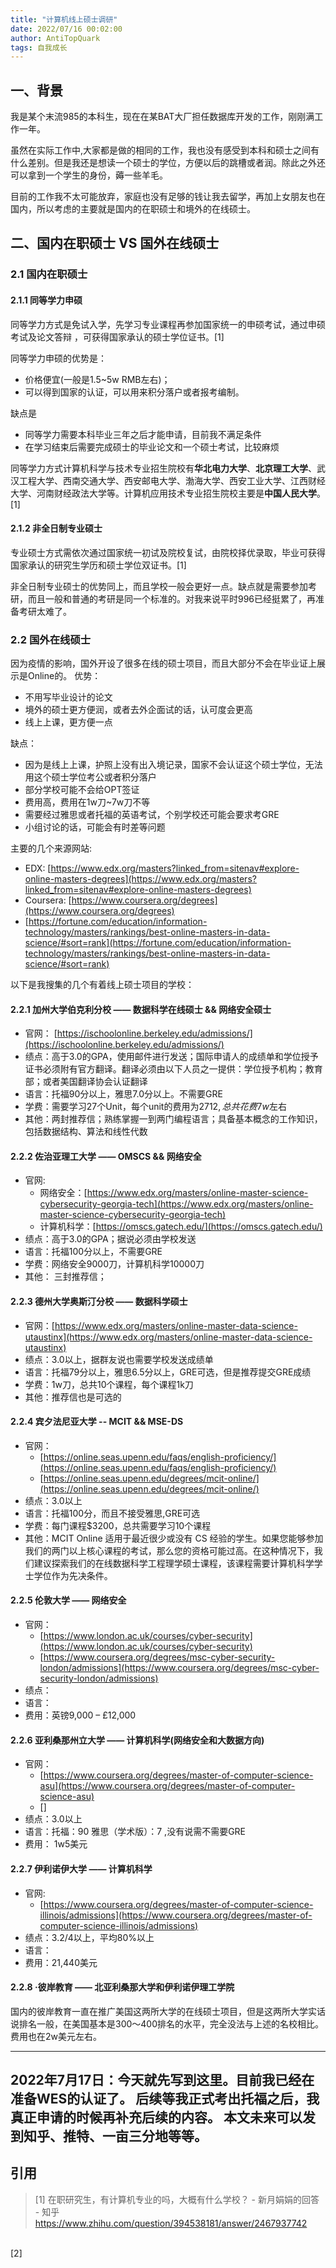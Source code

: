 ```yaml
---
title: "计算机线上硕士调研"
date: 2022/07/16 00:02:00
author: AntiTopQuark
tags: 自我成长
---
```


## 一、背景
我是某个末流985的本科生，现在在某BAT大厂担任数据库开发的工作，刚刚满工作一年。

虽然在实际工作中,大家都是做的相同的工作，我也没有感受到本科和硕士之间有什么差别。但是我还是想读一个硕士的学位，方便以后的跳槽或者润。除此之外还可以拿到一个学生的身份，薅一些羊毛。

目前的工作我不太可能放弃，家庭也没有足够的钱让我去留学，再加上女朋友也在国内，所以考虑的主要就是国内的在职硕士和境外的在线硕士。

## 二、国内在职硕士 VS 国外在线硕士
### 2.1 国内在职硕士
#### 2.1.1 同等学力申硕
同等学力方式是免试入学，先学习专业课程再参加国家统一的申硕考试，通过申硕考试及论文答辩 ，可获得国家承认的硕士学位证书。[1]

同等学力申硕的优势是：
- 价格便宜(一般是1.5~5w RMB左右)；
- 可以得到国家的认证，可以用来积分落户或者报考编制。

缺点是
- 同等学力需要本科毕业三年之后才能申请，目前我不满足条件
- 在学习结束后需要完成硕士的毕业论文和一个硕士考试，比较麻烦

同等学力方式计算机科学与技术专业招生院校有**华北电力大学**、**北京理工大学**、武汉工程大学、西南交通大学、西安邮电大学、渤海大学、西安工业大学、江西财经大学、河南财经政法大学等。计算机应用技术专业招生院校主要是**中国人民大学**。[1]

#### 2.1.2 非全日制专业硕士
专业硕士方式需依次通过国家统一初试及院校复试，由院校择优录取，毕业可获得国家承认的研究生学历和硕士学位双证书。[1]

非全日制专业硕士的优势同上，而且学校一般会更好一点。缺点就是需要参加考研，而且一般和普通的考研是同一个标准的。对我来说平时996已经挺累了，再准备考研太难了。
### 2.2 国外在线硕士
因为疫情的影响，国外开设了很多在线的硕士项目，而且大部分不会在毕业证上展示是Online的。
优势：
- 不用写毕业设计的论文
- 境外的硕士更方便润，或者去外企面试的话，认可度会更高
- 线上上课，更方便一点

缺点：
- 因为是线上上课，护照上没有出入境记录，国家不会认证这个硕士学位，无法用这个硕士学位考公或者积分落户
- 部分学校可能不会给OPT签证
- 费用高，费用在1w刀~7w刀不等
- 需要经过雅思或者托福的英语考试，个别学校还可能会要求考GRE
- 小组讨论的话，可能会有时差等问题

主要的几个来源网站:
- EDX: [https://www.edx.org/masters?linked_from=sitenav#explore-online-masters-degrees](https://www.edx.org/masters?linked_from=sitenav#explore-online-masters-degrees)
- Coursera: [https://www.coursera.org/degrees](https://www.coursera.org/degrees)
- [https://fortune.com/education/information-technology/masters/rankings/best-online-masters-in-data-science/#sort=rank](https://fortune.com/education/information-technology/masters/rankings/best-online-masters-in-data-science/#sort=rank)

以下是我搜集的几个有着线上硕士项目的学校：
#### 2.2.1 加州大学伯克利分校 —— 数据科学在线硕士 && 网络安全硕士
- 官网： [https://ischoolonline.berkeley.edu/admissions/](https://ischoolonline.berkeley.edu/admissions/)
- 绩点：高于3.0的GPA，使用邮件进行发送；国际申请人的成绩单和学位授予证书必须附有官方翻译。翻译必须由以下人员之一提供：学位授予机构；教育部；或者美国翻译协会认证翻译
- 语言：托福90分以上，雅思7.0分以上。不需要GRE
- 学费：需要学习27个Unit，每个unit的费用为$2712,总共花费7w$左右
- 其他：两封推荐信；熟练掌握一到两门编程语言；具备基本概念的工作知识，包括数据结构、算法和线性代数

#### 2.2.2 佐治亚理工大学 —— OMSCS && 网络安全
- 官网: 
    - 网络安全：[https://www.edx.org/masters/online-master-science-cybersecurity-georgia-tech](https://www.edx.org/masters/online-master-science-cybersecurity-georgia-tech)
    - 计算机科学：[https://omscs.gatech.edu/](https://omscs.gatech.edu/)
- 绩点：高于3.0的GPA；据说必须由学校发送
- 语言：托福100分以上，不需要GRE
- 学费：网络安全9000刀，计算机科学10000刀
- 其他： 三封推荐信；

#### 2.2.3 德州大学奥斯汀分校 —— 数据科学硕士
- 官网：[https://www.edx.org/masters/online-master-data-science-utaustinx](https://www.edx.org/masters/online-master-data-science-utaustinx)
- 绩点：3.0以上，据群友说也需要学校发送成绩单
- 语言：托福79分以上，雅思6.5分以上，GRE可选，但是推荐提交GRE成绩
- 学费：1w刀，总共10个课程，每个课程1k刀
- 其他：推荐信也是可选的

#### 2.2.4 宾夕法尼亚大学 -- MCIT && MSE-DS
- 官网： 
    - [https://online.seas.upenn.edu/faqs/english-proficiency/](https://online.seas.upenn.edu/faqs/english-proficiency/)
    - [https://online.seas.upenn.edu/degrees/mcit-online/](https://online.seas.upenn.edu/degrees/mcit-online/)
- 绩点：3.0以上
- 语言：托福100分，而且不接受雅思,GRE可选
- 学费：每门课程$3200，总共需要学习10个课程
- 其他：MCIT Online 适用于最近很少或没有 CS 经验的学生。如果您能够参加我们的两门以上核心课程的考试，那么您的资格可能过高。在这种情况下，我们建议探索我们的在线数据科学工程理学硕士课程，该课程需要计算机科学学士学位作为先决条件。

#### 2.2.5 伦敦大学 —— 网络安全
- 官网：
    - [https://www.london.ac.uk/courses/cyber-security](https://www.london.ac.uk/courses/cyber-security)
    - [https://www.coursera.org/degrees/msc-cyber-security-london/admissions](https://www.coursera.org/degrees/msc-cyber-security-london/admissions)
- 绩点：
- 语言：
- 费用：英镑9,000 – £12,000

#### 2.2.6 亚利桑那州立大学 —— 计算机科学(网络安全和大数据方向)
- 官网：
    - [https://www.coursera.org/degrees/master-of-computer-science-asu](https://www.coursera.org/degrees/master-of-computer-science-asu)
    - []
- 绩点：3.0以上
- 语言：托福：90  雅思（学术版）：7 ,没有说需不需要GRE
- 费用： 1w5美元

#### 2.2.7 伊利诺伊大学 —— 计算机科学
- 官网:
    - [https://www.coursera.org/degrees/master-of-computer-science-illinois/admissions](https://www.coursera.org/degrees/master-of-computer-science-illinois/admissions)
- 绩点：3.2/4以上，平均80%以上
- 语言：
- 费用：21,440美元

#### 2.2.8 ·彼岸教育 —— 北亚利桑那大学和伊利诺伊理工学院
国内的彼岸教育一直在推广美国这两所大学的在线硕士项目，但是这两所大学实话说排名一般，在美国基本是300～400排名的水平，完全没法与上述的名校相比。
费用也在2w美元左右。

-----
2022年7月17日：今天就先写到这里。目前我已经在准备WES的认证了。
后续等我正式考出托福之后，我真正申请的时候再补充后续的内容。
本文未来可以发到知乎、推特、一亩三分地等等。
-----
## 引用

> [1] 在职研究生，有计算机专业的吗，大概有什么学校？ - 新月娟娟的回答 - 知乎
https://www.zhihu.com/question/394538181/answer/2467937742 
<br>
[2]